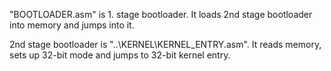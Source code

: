 "BOOTLOADER.asm" is 1. stage bootloader. It loads 2nd stage bootloader into memory and jumps into it.

2nd stage bootloader is "..\KERNEL\KERNEL_ENTRY.asm". It reads memory, sets up 32-bit mode and jumps to 32-bit kernel entry. 